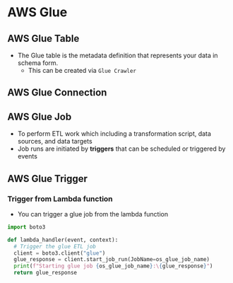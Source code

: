# AWS Glue

## AWS Glue Table

- The Glue table is the metadata definition that represents your data in schema form.
  - This can be created via `Glue Crawler`

## AWS Glue Connection

## AWS Glue Job

- To perform ETL work which including a transformation script, data sources, and data targets
- Job runs are initiated by **triggers** that can be scheduled or triggered by events

## AWS Glue Trigger

### Trigger from Lambda function

- You can trigger a glue job from the lambda function

```Python
import boto3

def lambda_handler(event, context):
  # Trigger the glue ETL job
  client = boto3.client("glue")
  glue_response = client.start_job_run(JobName=os_glue_job_name)
  print(f"Starting glue job {os_glue_job_name}:\{glue_response}")
  return glue_response
```

